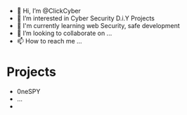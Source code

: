 - 👋 Hi, I’m @ClickCyber
- 👀 I’m interested in Cyber Security D.i.Y Projects
- 🌱 I'm currently learning web Security, safe development
- 💞️ I’m looking to collaborate on ...
- 📫 How to reach me ...

# Projects 

- 0neSPY
- ...
- 
<!---
ClickCyber/ClickCyber is a ✨ special ✨ repository because its `README.md` (this file) appears on your GitHub profile.
You can click the Preview link to take a look at your changes.
--->
